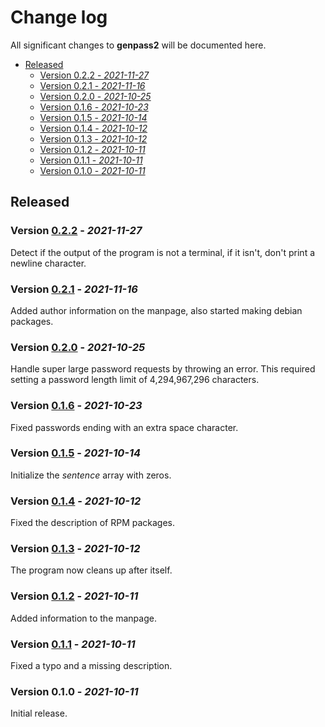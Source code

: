 # Change log

All significant changes to **genpass2** will be documented here.

- [Released](#released)
	- [Version 0.2.2 - *2021-11-27*](#version-022---2021-11-27)
	- [Version 0.2.1 - *2021-11-16*](#version-021---2021-11-16)
	- [Version 0.2.0 - *2021-10-25*](#version-020---2021-10-25)
	- [Version 0.1.6 - *2021-10-23*](#version-016---2021-10-23)
	- [Version 0.1.5 - *2021-10-14*](#version-015---2021-10-14)
	- [Version 0.1.4 - *2021-10-12*](#version-014---2021-10-12)
	- [Version 0.1.3 - *2021-10-12*](#version-013---2021-10-12)
	- [Version 0.1.2 - *2021-10-11*](#version-012---2021-10-11)
	- [Version 0.1.1 - *2021-10-11*](#version-011---2021-10-11)
	- [Version 0.1.0 - *2021-10-11*](#version-010---2021-10-11)

## Released
### Version [0.2.2](https://github.com/nico-castell/genpass2/releases/tag/0.2.2) - *2021-11-27*
Detect if the output of the program is not a terminal, if it isn't, don't print a newline character.

### Version [0.2.1](https://github.com/nico-castell/genpass2/releases/tag/0.2.1) - *2021-11-16*
Added author information on the manpage, also started making debian packages.

### Version [0.2.0](https://github.com/nico-castell/genpass2/releases/tag/0.2.0) - *2021-10-25*
Handle super large password requests by throwing an error. This required setting a password length
limit of 4,294,967,296 characters.

### Version [0.1.6](https://github.com/nico-castell/genpass2/releases/tag/0.1.6) - *2021-10-23*
Fixed passwords ending with an extra space character.

### Version [0.1.5](https://github.com/nico-castell/genpass2/releases/tag/0.1.5) - *2021-10-14*
Initialize the *sentence* array with zeros.

### Version [0.1.4](https://github.com/nico-castell/genpass2/releases/tag/0.1.4) - *2021-10-12*
Fixed the description of RPM packages.

### Version [0.1.3](https://github.com/nico-castell/genpass2/releases/tag/0.1.3) - *2021-10-12*
The program now cleans up after itself.

### Version [0.1.2](https://github.com/nico-castell/genpass2/releases/tag/0.1.2) - *2021-10-11*
Added information to the manpage.

### Version [0.1.1](https://github.com/nico-castell/genpass2/releases/tag/0.1.1) - *2021-10-11*
Fixed a typo and a missing description.

### Version 0.1.0 - *2021-10-11*
Initial release.
